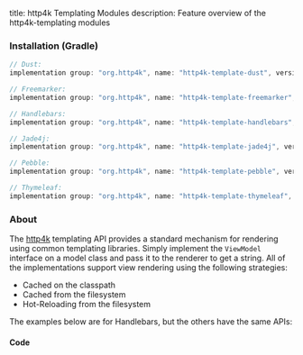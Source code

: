 title: http4k Templating Modules
description: Feature overview of the http4k-templating modules

### Installation (Gradle)

```groovy
// Dust: 
implementation group: "org.http4k", name: "http4k-template-dust", version: "3.279.0"

// Freemarker: 
implementation group: "org.http4k", name: "http4k-template-freemarker", version: "3.279.0"

// Handlebars: 
implementation group: "org.http4k", name: "http4k-template-handlebars", version: "3.279.0"

// Jade4j: 
implementation group: "org.http4k", name: "http4k-template-jade4j", version: "3.279.0"

// Pebble: 
implementation group: "org.http4k", name: "http4k-template-pebble", version: "3.279.0"

// Thymeleaf: 
implementation group: "org.http4k", name: "http4k-template-thymeleaf", version: "3.279.0"
```

### About
The [http4k] templating API provides a standard mechanism for rendering using common templating libraries. Simply implement the `ViewModel` interface on a model class and pass it to the renderer to get a string. All of the implementations support view rendering using the following strategies:

* Cached on the classpath
* Cached from the filesystem
* Hot-Reloading from the filesystem

The examples below are for Handlebars, but the others have the same APIs:

#### Code  [<img class="octocat"/>](https://github.com/http4k/http4k/blob/master/src/docs/guide/modules/templating/example.kt)

<script src="https://gist-it.appspot.com/https://github.com/http4k/http4k/blob/master/src/docs/guide/modules/templating/example.kt"></script>

[http4k]: https://http4k.org
